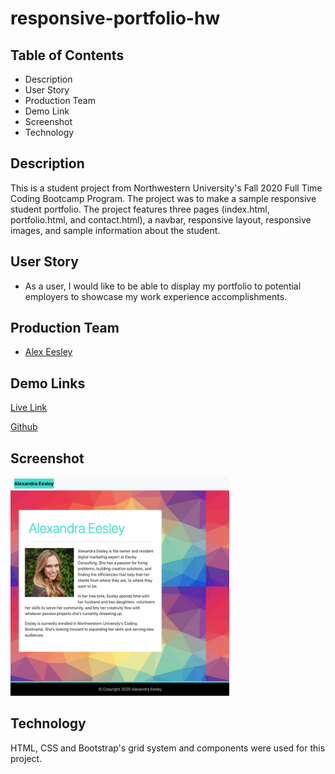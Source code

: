 # responsive-portfolio-hw

## Table of Contents
* Description
* User Story
* Production Team
* Demo Link
* Screenshot
* Technology

## Description 
This is a student project from Northwestern University's Fall 2020 Full Time Coding Bootcamp Program. The project was to make a sample responsive student portfolio. The project features three pages (index.html, portfolio.html, and contact.html), a navbar, responsive layout, responsive images, and sample information about the student.

## User Story

* As a user, I would like to be able to display my portfolio to potential employers to showcase my work experience accomplishments.

## Production Team
* [Alex Eesley ](https://github.com/aeesley)

## Demo Links 
[Live Link](https://aeesley.github.io/responsive-portfolio-hw/)

[Github](https://github.com/aeesley/responsive-portfolio-hw)

## Screenshot
![homepage](./assets/portfolio.png)

## Technology
HTML, CSS and Bootstrap's grid system and components were used for this project.
